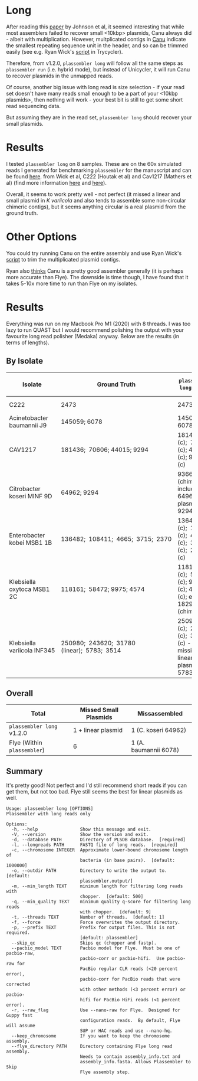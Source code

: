 # Long

After reading this [paper](https://doi.org/10.1099/mgen.0.001024) by Johnson et al, it seemed interesting that while most assemblers failed to recover small <10kbp> plasmids, Canu always did - albeit with multiplication. However, multplicated contigs in [Canu](https://github.com/marbl/canu) indicate the smallest repeating sequence unit in the header, and so can be trimmed easily (see e.g. Ryan Wick's [script](https://github.com/rrwick/Trycycler/blob/main/scripts/canu_trim.py) in Trycycler).

Therefore, from v1.2.0, `plassembler long` will follow all the same steps as `plassembler run` (i.e. hybrid mode), but instead of Unicycler, it will run Canu to recover plasmids in the unmapped reads.

Of course, another big issue with long read is size selection - if your read set doesn't have many reads small enough to be a part of your <10kbp plasmids>, then nothing will work - your best bit is still to get some short read sequencing data. 

But assuming they are in the read set, `plassembler long` should recover your small plasmids.

# Results

I tested `plassembler long` on 8 samples. These are on the 60x simulated reads I generated for benchmarking `plassembler` for the manuscript and can be found [here](https://zenodo.org/record/7996690). from Wick et al, C222 (Houtak et al) and Cav1217 (Mathers et al) (find more information [here](https://plassembler.readthedocs.io/en/latest/benchmarking_results_sim) and [here](https://github.com/gbouras13/plassembler_simulation_benchmarking)).

Overall, it seems to work pretty well - not perfect (it missed a linear and small plasmid in _K variicola_ and also tends to assemble some non-circular chimeric contigs), but it seems anything circular is a real plasmid from the ground truth. 

# Other Options

You could try running Canu on the entire assembly and use Ryan Wick's [script](https://github.com/rrwick/Trycycler/blob/main/scripts/canu_trim.py) to trim the multiplicated plasmid contigs.

Ryan also [thinks](https://rrwick.github.io/2023/05/05/ont-only-accuracy-with-r10.4.1.html) Canu is a pretty good assembler generally (it is perhaps more accurate than Flye). The downside is time though, I have found that it takes 5-10x more time to run than Flye on my isolates.


# Results

Everything was run on my Macbook Pro M1 (2020) with 8 threads. I was too lazy to run QUAST but I would recommend polishing the output with your favourite long read polisher (Medaka) anyway. Below are the results (in terms of lengths).

## By Isolate

| Isolate                     | Ground Truth                                   | `plassembler long` v1.2.0                                            | Time (s) | Flye (Within `plassembler long` )                  |
| --------------------------- | ---------------------------------------------- | ------------------------------------------------------------------ | -------- | ------------------------------------------ |
| C222                        | 2473                                           | 2473                                                               | 1917     | Nothing - missed 2473                      |
| Acinetobacter baumannii J9  | 145059; 6078                                   | 145058 (c); 6078 (c)                                               | 967      | 145059; 10771                              |
| CAV1217                     | 181436;  70606; 44015; 9294                    | 181429 (c);  70603 (c); 44015 (c); 9294 (c)                        | 1230     | 181433;  70605; 44015; 9294                |
| Citrobacter koseri MINF 9D  | 64962; 9294                                    | 93661 (chimera includes 64962 plasmid); 9294 (c)                   | 1196     | 64961; 9294                                |
| Enterobacter kobei MSB1 1B  | 136482;  108411;  4665;  3715;  2370           | 136477 (c);  108402 (c);  4665 (c);  3715 (c);  2367 (c)           | 1374     | 136477; 108408 - missed 3 small plasmids   |
| Klebsiella oxytoca MSB1 2C  | 118161;  58472; 9975; 4574                     | 118159 (c);  58467 (c); 9973 (c); 4573 (c); extra 18290 (chimera)  | 1646     | 118161;  58472; 9975 - missed 4574         |
| Klebsiella variicola INF345 | 250980;  243620;  31780 (linear);  5783;  3514 | 250968 (c);  243616 (c);  3514 (c) - missing linear plasmid + 5783 | 3544     | 249712; 243617; 31645 - missed 5783 + 3514 |


## Overall

| Total                     | Missed Small Plasmids | Missassembled         |
| ------------------------- | --------------------- | --------------------- |
| `plassembler long` v1.2.0   | 1 + linear plasmid    | 1 (C. koseri 64962)   |
| Flye (Within `plassembler`) | 6                     | 1 (A. baumannii 6078) |

## Summary

It's pretty good! Not perfect and I'd still recommend short reads if you can get them, but not too bad. Flye still seems the best for linear plasmids as well. 

```
Usage: plassembler long [OPTIONS]
Plassembler with long reads only

Options:
  -h, --help                Show this message and exit.
  -V, --version             Show the version and exit.
  -d, --database PATH       Directory of PLSDB database.  [required]
  -l, --longreads PATH      FASTQ file of long reads.  [required]
  -c, --chromosome INTEGER  Approximate lower-bound chromosome length of
                            bacteria (in base pairs).  [default: 1000000]
  -o, --outdir PATH         Directory to write the output to.  [default:
                            plassembler.output/]
  -m, --min_length TEXT     minimum length for filtering long reads with
                            chopper.  [default: 500]
  -q, --min_quality TEXT    minimum quality q-score for filtering long reads
                            with chopper.  [default: 9]
  -t, --threads TEXT        Number of threads.  [default: 1]
  -f, --force               Force overwrites the output directory.
  -p, --prefix TEXT         Prefix for output files. This is not required.
                            [default: plassembler]
  --skip_qc                 Skips qc (chopper and fastp).
  --pacbio_model TEXT       Pacbio model for Flye.  Must be one of pacbio-raw,
                            pacbio-corr or pacbio-hifi.  Use pacbio-raw for
                            PacBio regular CLR reads (<20 percent error),
                            pacbio-corr for PacBio reads that were corrected
                            with other methods (<3 percent error) or pacbio-
                            hifi for PacBio HiFi reads (<1 percent error).
  -r, --raw_flag            Use --nano-raw for Flye.  Designed for Guppy fast
                            configuration reads.  By default, Flye will assume
                            SUP or HAC reads and use --nano-hq.
  --keep_chromosome         If you want to keep the chromosome assembly.
  --flye_directory PATH     Directory containing Flye long read assembly.
                            Needs to contain assembly_info.txt and
                            assembly_info.fasta. Allows Plassembler to Skip
                            Flye assembly step.
```